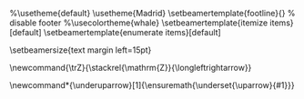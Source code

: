 %\usetheme{default}
\usetheme{Madrid}
\setbeamertemplate{footline}{} % disable footer
%\usecolortheme{whale}
\setbeamertemplate{itemize items}[default]
\setbeamertemplate{enumerate items}[default]

\setbeamersize{text margin left=15pt}

\newcommand{\trZ}{\stackrel{\mathrm{Z}}{\longleftrightarrow}}

\newcommand*{\underuparrow}[1]{\ensuremath{\underset{\uparrow}{#1}}}
